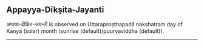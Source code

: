 ## Appayya-Dīkṣita-Jayantī
अप्पय्य-दीक्षित-जयन्ती is observed on Uttaraproṣṭhapadā nakṣhatram day of Kanyā (solar) month (sunrise (default)/puurvaviddha (default)).



---
